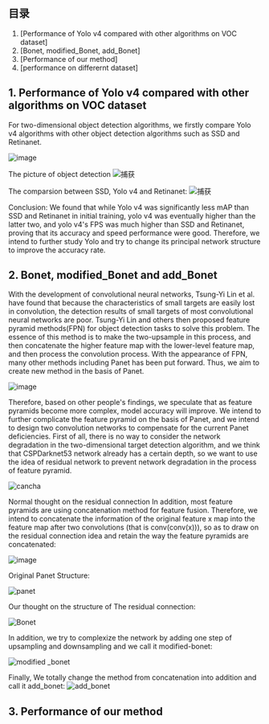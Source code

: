 

## 目录
1. [Performance of Yolo v4 compared with other algorithms on VOC dataset]
2. [Bonet, modified_Bonet, add_Bonet]
3. [Performance of our method]
4. [performance on differernt dataset]


## 1. Performance of Yolo v4 compared with other algorithms on VOC dataset
For two-dimensional object detection algorithms, we firstly compare Yolo v4 algorithms with other object detection algorithms such as SSD and Retinanet.


![image](https://user-images.githubusercontent.com/59796732/133000842-24d57585-f6da-48e2-b5cb-b06feee29fe4.png)



The picture of object detection 
![捕获](https://user-images.githubusercontent.com/59796732/133000943-c89a129e-0c4c-4cf0-ba1b-3dede6125abe.PNG)




The comparsion between SSD, Yolo v4 and Retinanet:
![捕获](https://user-images.githubusercontent.com/59796732/133001974-ad519817-9a6c-4174-857b-8dac5515bb47.PNG)


Conclusion: We found that while Yolo v4 was significantly less mAP than SSD and Retinanet in initial training, yolo v4 was eventually higher than the latter two, and yolo v4's FPS was much higher than SSD and Retinanet, proving that its accuracy and speed performance were good. Therefore, we intend to further study Yolo and try to change its principal network structure to improve the accuracy rate.

## 2. Bonet, modified_Bonet and add_Bonet
With the development of convolutional neural networks, Tsung-Yi Lin et al. have found that because the characteristics of small targets are easily lost in convolution, the detection results of small targets of most convolutional neural networks are poor. Tsung-Yi Lin and others then proposed feature pyramid methods(FPN) for object detection tasks to solve this problem. The essence of this method is to make the two-upsample in this process, and then concatenate the higher feature map with the lower-level feature map, and then process the convolution process. With the appearance of FPN, many other methods including Panet has been put forward. Thus, we aim to create new method in the basis of Panet.

![image](https://user-images.githubusercontent.com/59796732/133001130-93b31e8b-5fa9-49df-934b-25fbde2d7487.png)

Therefore, based on other people's findings, we speculate that as feature pyramids become more complex, model accuracy will improve. We intend to further complicate the feature pyramid on the basis of Panet, and we intend to design two convolution networks to compensate for the current Panet deficiencies. First of all, there is no way to consider the network degradation in the two-dimensional target detection algorithm, and we think that CSPDarknet53 network already has a certain depth, so we want to use the idea of residual network to prevent network degradation in the process of feature pyramid. 

![cancha](https://user-images.githubusercontent.com/59796732/133001676-2bd0f379-5dc2-451f-8448-8237a4aca209.png)

Normal thought on the residual connection
In addition, most feature pyramids are using concatenation method for feature fusion. Therefore, we intend to concatenate the information of the original feature x map into the feature map after two convolutions (that is conv(conv(x))), so as to draw on the residual connection idea and retain the way the feature pyramids are concatenated:

![image](https://user-images.githubusercontent.com/59796732/133001693-54c3e94b-d6ad-470f-9061-cd98ce393871.png)

Original Panet Structure: 

![panet](https://user-images.githubusercontent.com/59796732/133001808-4640fad1-8f04-4f04-9c97-ee7e896fb04d.png)

Our thought on the structure of The residual connection:

![Bonet](https://user-images.githubusercontent.com/59796732/133001796-db513df3-5c99-4dbe-9f8c-75627b1905af.png)

In addition, we try to complexize the network by adding one step of upsampling and downsampling and we call it modified-bonet:

![modified _bonet](https://user-images.githubusercontent.com/59796732/133001937-d26a7ccf-da29-402d-9be4-6f91eee3630c.png)

Finally, We totally change the method from concatenation into addition and call it add_bonet:
![add_bonet](https://user-images.githubusercontent.com/59796732/133001911-01cc04c5-876e-4f87-8911-2f2e4498090b.png)


## 3. Performance of our method 















